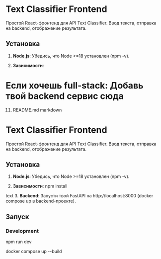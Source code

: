# Text Classifier Frontend

Простой React-фронтенд для API Text Classifier. Ввод текста, отправка на backend, отображение результата.

## Установка

1. **Node.js**: Убедись, что Node >=18 установлен (npm -v).

2. **Зависимости**:


# Если хочешь full-stack: Добавь твой backend сервис сюда
11. README.md
markdown
# Text Classifier Frontend

Простой React-фронтенд для API Text Classifier. Ввод текста, отправка на backend, отображение результата.

## Установка

1. **Node.js**: Убедись, что Node >=18 установлен (npm -v).

2. **Зависимости**:
npm install

text
3. **Backend**: Запусти твой FastAPI на http://localhost:8000 (docker compose up в backend-проекте).

## Запуск

### Development
npm run dev

docker compose up --build